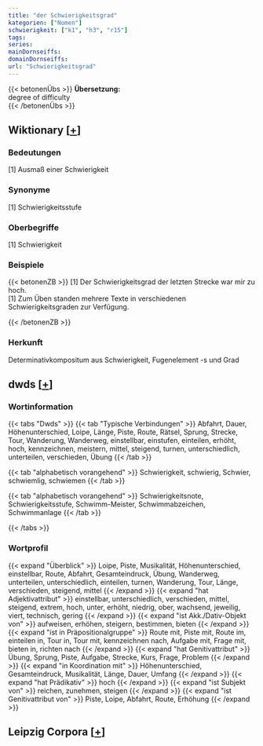 ```yaml
---
title: "der Schwierigkeitsgrad"
kategorien: ["Nomen"]
schwierigkeit: ["k1", "h3", "r15"]
tags:
series:
mainDornseiffs:
domainDornseiffs:
url: "Schwierigkeitsgrad"
---
```


{{< betonenÜbs >}}
**Übersetzung:**  
degree  of difficulty  
{{< /betonenÜbs >}}

## Wiktionary [[+](https://de.wiktionary.org/wiki/Schwierigkeitsgrad)]

### Bedeutungen
[1] Ausmaß einer Schwierigkeit  

### Synonyme
[1] Schwierigkeitsstufe  

### Oberbegriffe
[1] Schwierigkeit  

### Beispiele
{{< betonenZB >}}
[1] Der Schwierigkeitsgrad der letzten Strecke war mir zu hoch.  
[1] Zum Üben standen mehrere Texte in verschiedenen Schwierigkeitsgraden zur Verfügung.  

{{< /betonenZB >}}
### Herkunft
Determinativkompositum aus Schwierigkeit, Fugenelement -s und Grad  



## dwds [[+](https://www.dwds.de/wb/Schwierigkeitsgrad)]

### Wortinformation
{{< tabs "Dwds" >}}
{{< tab "Typische Verbindungen" >}}
Abfahrt, Dauer, Höhenunterschied, Loipe, Länge, Piste, Route, Rätsel, Sprung, Strecke, Tour, Wanderung, Wanderweg, einstellbar, einstufen, einteilen, erhöht, hoch, kennzeichnen, meistern, mittel, steigend, turnen, unterschiedlich, unterteilen, verschieden, Übung
{{< /tab >}}

{{< tab "alphabetisch vorangehend" >}}
Schwierigkeit, schwierig, Schwier, schwiemlig, schwiemen
{{< /tab >}}

{{< tab "alphabetisch vorangehend" >}}
Schwierigkeitsnote, Schwierigkeitsstufe, Schwimm-Meister, Schwimmabzeichen, Schwimmanlage
{{< /tab >}}

{{< /tabs >}}

### Wortprofil
{{< expand "Überblick" >}} Loipe, Piste, Musikalität, Höhenunterschied, einstellbar, Route, Abfahrt, Gesamteindruck, Übung, Wanderweg, unterteilen, unterschiedlich, einteilen, turnen, Wanderung, Tour, Länge, verschieden, steigend, mittel {{< /expand >}}
{{< expand "hat Adjektivattribut" >}} einstellbar, unterschiedlich, verschieden, mittel, steigend, extrem, hoch, unter, erhöht, niedrig, ober, wachsend, jeweilig, viert, technisch, gering {{< /expand >}}
{{< expand "ist Akk./Dativ-Objekt von" >}} aufweisen, erhöhen, steigern, bestimmen, bieten {{< /expand >}}
{{< expand "ist in Präpositionalgruppe" >}} Route mit, Piste mit, Route im, einteilen in, Tour in, Tour mit, kennzeichnen nach, Aufgabe mit, Frage mit, bieten in, richten nach {{< /expand >}}
{{< expand "hat Genitivattribut" >}} Übung, Sprung, Piste, Aufgabe, Strecke, Kurs, Frage, Problem {{< /expand >}}
{{< expand "in Koordination mit" >}} Höhenunterschied, Gesamteindruck, Musikalität, Länge, Dauer, Umfang {{< /expand >}}
{{< expand "hat Prädikativ" >}} hoch {{< /expand >}}
{{< expand "ist Subjekt von" >}} reichen, zunehmen, steigen {{< /expand >}}
{{< expand "ist Genitivattribut von" >}} Piste, Loipe, Abfahrt, Route, Erhöhung {{< /expand >}}

## Leipzig Corpora [[+](https://corpora.uni-leipzig.de/en/res?word=Schwierigkeitsgrad&corpusId=deu_newscrawl-public_2018)]


